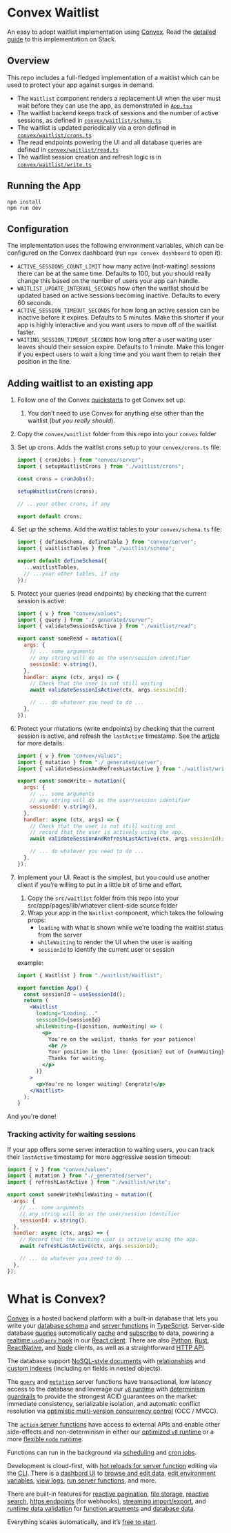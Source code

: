 # Convex Waitlist

An easy to adopt waitlist implementation using [Convex](https://convex.dev).
Read the [detailed guide](https://stack.convex.dev/wait-a-minute-won-t-you) to
this implementation on Stack.

## Overview

This repo includes a full-fledged implementation of a waitlist which can be used
to protect your app against surges in demand.

- The `Waitlist` component renders a replacement UI when the user must wait
  before they can use the app, as demonstrated in [`App.tsx`](./src/App.tsx)
- The waitlist backend keeps track of sessions and the number of active
  sessions, as defined in
  [`convex/waitlist/schema.ts`](./convex/waitlist/schema.ts)
- The waitlist is updated periodically via a cron defined in
  [`convex/waitlist/crons.ts`](./convex/waitlist/crons.ts)
- The read endpoints powering the UI and all database queries are defined in
  [`convex/waitlist/read.ts`](./convex/waitlist/read.ts)
- The waitlist session creation and refresh logic is in
  [`convex/waitlist/write.ts`](./convex/waitlist/write.ts)

## Running the App

```
npm install
npm run dev
```

## Configuration

The implementation uses the following environment variables, which can be
configured on the Convex dashboard (run `npx convex dashboard` to open it):

- `ACTIVE_SESSIONS_COUNT_LIMIT` how many active (not-waiting) sessions there can
  be at the same time. Defaults to 100, but you should really change this based
  on the number of users your app can handle.
- `WAITLIST_UPDATE_INTERVAL_SECONDS` how often the waitlist should be updated
  based on active sessions becoming inactive. Defaults to every 60 seconds.
- `ACTIVE_SESSION_TIMEOUT_SECONDS` for how long an active session can be
  inactive before it expires. Defaults to 5 minutes. Make this shorter if your
  app is highly interactive and you want users to move off of the waitlist
  faster.
- `WAITING_SESSION_TIMEOUT_SECONDS` how long after a user waiting user leaves
  should their session expire. Defaults to 1 minute. Make this longer if you
  expect users to wait a long time and you want them to retain their position in
  the line.

## Adding waitlist to an existing app

1. Follow one of the Convex [quickstarts](https://docs.convex.dev/quickstarts)
   to get Convex set up.
   1. You don’t need to use Convex for anything else other than the waitlist
      (_but you really should_).
2. Copy the `convex/waitlist` folder from this repo into your `convex` folder
3. Set up crons. Adds the waitlist crons setup to your `convex/crons.ts` file:

   ```jsx
   import { cronJobs } from "convex/server";
   import { setupWaitlistCrons } from "./waitlist/crons";

   const crons = cronJobs();

   setupWaitlistCrons(crons);

   // ...your other crons, if any

   export default crons;
   ```

4. Set up the schema. Add the waitlist tables to your `convex/schema.ts` file:

   ```jsx
   import { defineSchema, defineTable } from "convex/server";
   import { waitlistTables } from "./waitlist/schema";

   export default defineSchema({
     ...waitlistTables,
     // ...your other tables, if any
   });
   ```

5. Protect your queries (read endpoints) by checking that the current session is
   active:

   ```jsx
   import { v } from "convex/values";
   import { query } from "./_generated/server";
   import { validateSessionIsActive } from "./waitlist/read";

   export const someRead = mutation({
     args: {
       // ... some arguments
       // any string will do as the user/session identifier
       sessionId: v.string(),
     },
     handler: async (ctx, args) => {
       // Check that the user is not still waiting
       await validateSessionIsActive(ctx, args.sessionId);

       // ... do whatever you need to do ...
     },
   });
   ```

6. Protect your mutations (write endpoints) by checking that the current session
   is active, and refresh the `lastActive` timestamp. See the
   [article](https://stack.convex.dev/wait-a-minute-won-t-you) for more details:

   ```jsx
   import { v } from "convex/values";
   import { mutation } from "./_generated/server";
   import { validateSessionAndRefreshLastActive } from "./waitlist/write";

   export const someWrite = mutation({
     args: {
       // ... some arguments
       // any string will do as the user/session identifier
       sessionId: v.string(),
     },
     handler: async (ctx, args) => {
       // Check that the user is not still waiting and
       // record that the user is actively using the app.
       await validateSessionAndRefreshLastActive(ctx, args.sessionId);

       // ... do whatever you need to do ...
     },
   });
   ```

7. Implement your UI. React is the simplest, but you could use another client if
   you’re willing to put in a little bit of time and effort.

   1. Copy the `src/waitlist` folder from this repo into your
      src/app/pages/lib/whatever client-side source folder
   2. Wrap your app in the `Waitlist` component, which takes the following
      props:
      - `loading` with what is shown while we’re loading the waitlist status
        from the server
      - `whileWaiting` to render the UI when the user is waiting
      - `sessionId` to identify the current user or session

   example:

   ```jsx
   import { Waitlist } from "./waitlist/Waitlist";

   export function App() {
     const sessionId = useSessionId();
     return (
       <Waitlist
         loading="Loading..."
         sessionId={sessionId}
         whileWaiting={(position, numWaiting) => (
           <p>
             You're on the wailist, thanks for your patience!
             <br />
             Your position in the line: {position} out of {numWaiting}.<br />
             Thanks for waiting.
           </p>
         )}
       >
         <p>You're no longer waiting! Congratz!</p>
       </Waitlist>
     );
   }
   ```

And you're done!

### Tracking activity for waiting sessions

If your app offers some server interaction to waiting users, you can track their
`lastActive` timestamp for more aggressive session timeout:

```jsx
import { v } from "convex/values";
import { mutation } from "./_generated/server";
import { refreshLastActive } from "./waitlist/write";

export const someWriteWhileWaiting = mutation({
  args: {
    // ... some arguments
    // any string will do as the user/session identifier
    sessionId: v.string(),
  },
  handler: async (ctx, args) => {
    // Record that the waiting user is actively using the app.
    await refreshLastActive(ctx, args.sessionId);

    // ... do whatever you need to do ...
  },
});
```

# What is Convex?

[Convex](https://convex.dev) is a hosted backend platform with a built-in
database that lets you write your
[database schema](https://docs.convex.dev/database/schemas) and
[server functions](https://docs.convex.dev/functions) in
[TypeScript](https://docs.convex.dev/typescript). Server-side database
[queries](https://docs.convex.dev/functions/query-functions) automatically
[cache](https://docs.convex.dev/functions/query-functions#caching--reactivity)
and [subscribe](https://docs.convex.dev/client/react#reactivity) to data,
powering a
[realtime `useQuery` hook](https://docs.convex.dev/client/react#fetching-data)
in our [React client](https://docs.convex.dev/client/react). There are also
[Python](https://docs.convex.dev/client/python),
[Rust](https://docs.convex.dev/client/rust),
[ReactNative](https://docs.convex.dev/client/react-native), and
[Node](https://docs.convex.dev/client/javascript) clients, as well as a
straightforward
[HTTP API](https://github.com/get-convex/convex-js/blob/main/src/browser/http_client.ts#L40).

The database support
[NoSQL-style documents](https://docs.convex.dev/database/document-storage) with
[relationships](https://docs.convex.dev/database/document-ids) and
[custom indexes](https://docs.convex.dev/database/indexes/) (including on fields
in nested objects).

The [`query`](https://docs.convex.dev/functions/query-functions) and
[`mutation`](https://docs.convex.dev/functions/mutation-functions) server
functions have transactional, low latency access to the database and leverage
our [`v8` runtime](https://docs.convex.dev/functions/runtimes) with
[determinism guardrails](https://docs.convex.dev/functions/runtimes#using-randomness-and-time-in-queries-and-mutations)
to provide the strongest ACID guarantees on the market: immediate consistency,
serializable isolation, and automatic conflict resolution via
[optimistic multi-version concurrency control](https://docs.convex.dev/database/advanced/occ)
(OCC / MVCC).

The [`action` server functions](https://docs.convex.dev/functions/actions) have
access to external APIs and enable other side-effects and non-determinism in
either our [optimized `v8` runtime](https://docs.convex.dev/functions/runtimes)
or a more
[flexible `node` runtime](https://docs.convex.dev/functions/runtimes#nodejs-runtime).

Functions can run in the background via
[scheduling](https://docs.convex.dev/scheduling/scheduled-functions) and
[cron jobs](https://docs.convex.dev/scheduling/cron-jobs).

Development is cloud-first, with
[hot reloads for server function](https://docs.convex.dev/cli#run-the-convex-dev-server)
editing via the [CLI](https://docs.convex.dev/cli). There is a
[dashbord UI](https://docs.convex.dev/dashboard) to
[browse and edit data](https://docs.convex.dev/dashboard/deployments/data),
[edit environment variables](https://docs.convex.dev/production/environment-variables),
[view logs](https://docs.convex.dev/dashboard/deployments/logs),
[run server functions](https://docs.convex.dev/dashboard/deployments/functions),
and more.

There are built-in features for
[reactive pagination](https://docs.convex.dev/database/pagination),
[file storage](https://docs.convex.dev/file-storage),
[reactive search](https://docs.convex.dev/text-search),
[https endpoints](https://docs.convex.dev/functions/http-actions) (for
webhooks),
[streaming import/export](https://docs.convex.dev/database/import-export/), and
[runtime data validation](https://docs.convex.dev/database/schemas#validators)
for [function arguments](https://docs.convex.dev/functions/args-validation) and
[database data](https://docs.convex.dev/database/schemas#schema-validation).

Everything scales automatically, and it’s
[free to start](https://www.convex.dev/plans).
